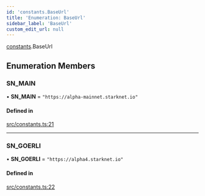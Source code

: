 ```yaml
---
id: 'constants.BaseUrl'
title: 'Enumeration: BaseUrl'
sidebar_label: 'BaseUrl'
custom_edit_url: null
---
```


[constants](../namespaces/constants.md).BaseUrl

## Enumeration Members

### SN_MAIN

• **SN_MAIN** = `"https://alpha-mainnet.starknet.io"`

#### Defined in

[src/constants.ts:21](https://github.com/starknet-io/starknet.js/blob/v5.24.3/src/constants.ts#L21)

---

### SN_GOERLI

• **SN_GOERLI** = `"https://alpha4.starknet.io"`

#### Defined in

[src/constants.ts:22](https://github.com/starknet-io/starknet.js/blob/v5.24.3/src/constants.ts#L22)
